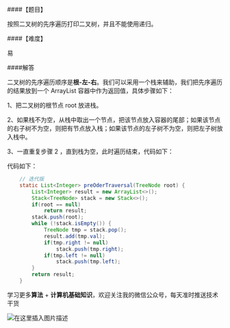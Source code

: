 ####【题目】

按照二叉树的先序遍历打印二叉树，并且不能使用递归。

####【难度】

易

####解答

二叉树的先序遍历顺序是**根-左-右**。我们可以采用一个栈来辅助，我们把先序遍历的结果放到一个 ArrayList 容器中作为返回值，具体步骤如下：


1、把二叉树的根节点 root 放进栈。

2、如果栈不为空，从栈中取出一个节点，把该节点放入容器的尾部；如果该节点的右子树不为空，则把有节点放入栈；如果该节点的左子树不为空，则把左子树放入栈中。

3、一直重复步骤 2 ，直到栈为空，此时遍历结束，代码如下：




代码如下：

```java
    // 迭代版
    static List<Integer> preOderTraversal(TreeNode root) {
        List<Integer> result = new ArrayList<>();
        Stack<TreeNode> stack = new Stack<>();
        if(root == null)
            return result;
        stack.push(root);
        while (!stack.isEmpty()) {
            TreeNode tmp = stack.pop();
            result.add(tmp.val);
            if(tmp.right != null)
                stack.push(tmp.right);
            if(tmp.left != null)
                stack.push(tmp.left);
        }
        return result;
    }
```



学习更多**算法** + **计算机基础知识**，欢迎关注我的微信公众号，每天准时推送技术干货

![在这里插入图片描述](https://img-blog.csdnimg.cn/20200306223728524.png?x-oss-process=image/watermark,type_ZmFuZ3poZW5naGVpdGk,shadow_10,text_aHR0cHM6Ly9ibG9nLmNzZG4ubmV0L20wXzM3OTA3Nzk3,size_16,color_FFFFFF,t_70)



